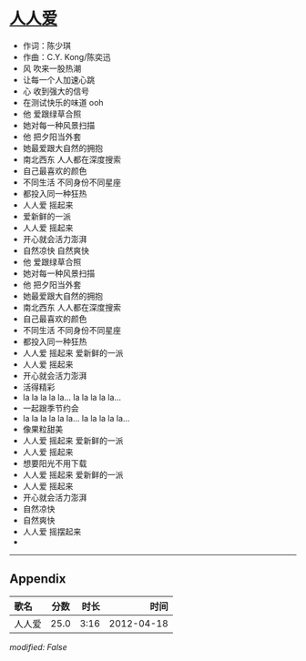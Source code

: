 # [人人爱](https://music.163.com/song?id=64078)

* 作词：陈少琪
* 作曲：C.Y. Kong/陈奕迅
* 风 吹来一股热潮
* 让每一个人加速心跳
* 心 收到强大的信号
* 在测试快乐的味道 ooh
* 他 爱跟绿草合照
* 她对每一种风景扫描
* 他 把夕阳当外套
* 她最爱跟大自然的拥抱
* 南北西东 人人都在深度搜索
* 自己最喜欢的颜色
* 不同生活 不同身份不同星座
* 都投入同一种狂热
* 人人爱 摇起来
* 爱新鲜的一派
* 人人爱 摇起来
* 开心就会活力澎湃
* 自然凉快  自然爽快
* 他 爱跟绿草合照
* 她对每一种风景扫描
* 他 把夕阳当外套
* 她最爱跟大自然的拥抱
* 南北西东 人人都在深度搜索
* 自己最喜欢的颜色
* 不同生活 不同身份不同星座
* 都投入同一种狂热
* 人人爱 摇起来 爱新鲜的一派
* 人人爱 摇起来
* 开心就会活力澎湃
* 活得精彩
* la la la la la… la la la la la…
* 一起跟季节约会
* la la la la la la… la la la la la…
* 像果粒甜美
* 人人爱 摇起来 爱新鲜的一派
* 人人爱 摇起来
* 想要阳光不用下载
* 人人爱 摇起来 爱新鲜的一派
* 人人爱 摇起来
* 开心就会活力澎湃
* 自然凉快
* 自然爽快
* 人人爱   摇摆起来
* 


---

## Appendix

|歌名|分数|时长|时间|
|:---|:---:|---:|---:|
|人人爱|25.0|3:16|2012-04-18

*modified: False*